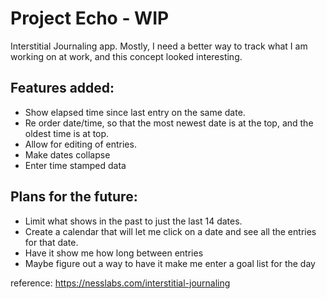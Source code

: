 # Project Echo - WIP

Interstitial Journaling app. Mostly, I need a better way to track what I am working on at work, and this concept looked interesting. 

## Features added:

* Show elapsed time since last entry on the same date. 
* Re order date/time, so that the most newest date is at the top, and the oldest time is at top.
* Allow for editing of entries.
* Make dates collapse
* Enter time stamped data


## Plans for the future: 

* Limit what shows in the past to just the last 14 dates. 
* Create a calendar that will let me click on a date and see all the entries for that date. 
* Have it show me how long between entries
* Maybe figure out a way to have it make me enter a goal list for the day



reference: https://nesslabs.com/interstitial-journaling